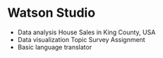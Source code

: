 # Watson Studio 
- Data analysis House Sales in King County, USA 
- Data visualization Topic Survey Assignment
- Basic language translator 

